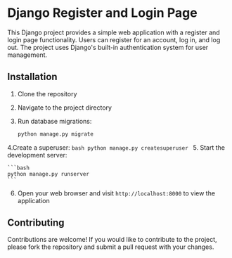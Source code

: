 # Django Register and Login Page

This Django project provides a simple web application with a register and login page functionality. Users can register for an account, log in, and log out. The project uses Django's built-in authentication system for user management.

## Installation

1. Clone the repository
  
2. Navigate to the project directory
 
3. Run database migrations:
    ```bash
   python manage.py migrate
    ```
4.Create a superuser:
    ```bash
    python manage.py createsuperuser
    ```
5. Start the development server:

    ```bash
    python manage.py runserver
    ```

6. Open your web browser and visit `http://localhost:8000` to view the application

## Contributing

Contributions are welcome! If you would like to contribute to the project, please fork the repository and submit a pull request with your changes.

 
